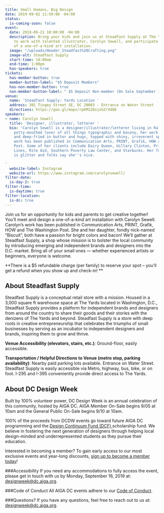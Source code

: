 ```yaml
---
title: Small Humans, Big Design
date: 2019-09-02 11:59:00 -04:00
status:
  is-coming-soon: false
event:
  date: 2019-09-21 10:00:00 -04:00
  description: Bring your kids and join us at Steadfast Supply at The Yards in DC
    to work with talented illustrator, Carolyn Sewell, and participate in the creation
    of a one-of-a-kind art installation.
  image: "/uploads/Header_Steadfast%20Crafting.png"
  image-alt: Steadfast Supply
  start-time: 10:00am
  end-time: 1:00pm
  has-speakers: true
tickets:
  has-member-button: true
  member-button-label: "$5 Deposit Members"
  has-non-member-button: true
  non-member-button-label: " $5 Deposit Non-member (On Sale September 10)"
venue:
  name: 'Steadfast Supply: Yards Location '
  address: 301 Tingey Street SE, DC 20003 - Entrance on Water Street
  directions: https://goo.gl/maps/rpKM1Z6ojoG2rXdQ6
speakers:
- name: Carolyn Sewell
  title: 'Designer, illustrator, letterer '
  bio: 'Carolyn Sewell is a designer/illustrator/letterer living in Raleigh, NC. A
    potty-mouthed lover of all things typographic and bacony, her work is hand-lettered
    and deep-fried in butter and hugs, topped with shiny, irreverent sprinkles. Her
    work has been published in Communication Arts, PRINT, Grafik, HOW and The Washington
    Post. Some of her clients include Dairy Queen, Hillary Clinton, Princess Cruise
    Lines, Rite Aid, Southern Poverty Law Center, and Starbucks. Her favorite color
    is glitter and folks say she''s nice.

'
  website-label: Instagram
  website-url: https://www.instagram.com/carolynsewell/
filter-date:
  is-day-2: true
filter-time:
  is-daytime: true
filter-location:
  is-dc: true
---
```


Join us for an opportunity for kids and parents to get creative together! You’ll meet and design a one-of-a-kind art installation with Carolyn Sewell. Carolyn’s work has been published in Communication Arts, PRINT, Grafik, HOW and The Washington Post. She and her daughter, fondly nick-named “Biscuit”, both have a passion for bright colors and bacon! We’ll gather at Steadfast Supply, a shop whose mission is to bolster the local community by introducing emerging and independent brands and designers into the D.C. market. Bring all of your small ones — whether experienced artists or beginners, everyone is welcome.
 
**There is a $5 refundable charge (per family) to reserve your spot – you’ll get a refund when you show up and check-in! **

## About Steadfast Supply

Steadfast Supply is a conceptual retail store with a mission. Housed in a 3,000 square ft warehouse space at The Yards located in Washington, D.C., Steadfast Supply provides a platform for independent brands and designers from around the country to share their goods and their stories with the denizens of The Yards and beyond. Steadfast Supply is a store with deep roots in creative entrepreneurship that celebrates the triumphs of small businesses by serving as an incubator to independent designers and brands, inspiring them to grow and thrive.

**Venue Accessibility (elevators, stairs, etc.)**: Ground-floor, easily accessible. 

**Transportation / Helpful Directions to Venue (metro stop, parking availability)**: Nearby paid parking lots available. Entrance on Water Street. Steadfast Supply is easily accessible via Metro, highway, bus, bike, or on foot. I-295 and I-395 conveniently provide direct access to The Yards.

## About DC Design Week
Built by 100% volunteer power, DC Design Week is an annual celebration of this community, hosted by AIGA DC. AIGA Member On-Sale begins 9/05 at 10am and the General Public On-Sale begins 9/10 at 10am.

100% of the proceeds from DCDW events go toward future AIGA DC programming and the [Design Continuum Fund (DCF) ](https://www.givecontinuum.org/) scholarship fund. We believe in fostering the next generation of designers through helping local design-minded and underrepresented students as they pursue their education.

Interested in becoming a member? To gain early access to our most exclusive events and year-long discounts, [sign up to become a member today](https://my.aiga.org/)! 

###Accessibility
If you need any accommodations to fully access the event, please get in touch with us by Monday, September 16, 2019 at: designweek@dc.aiga.org.

###Code of Conduct
All AIGA DC events adhere to our [Code of Conduct](https://dc.aiga.org/events/code-of-conduct/).

###Questions?
If you have any questions, feel free to reach out to us at: designweek@dc.aiga.org.
